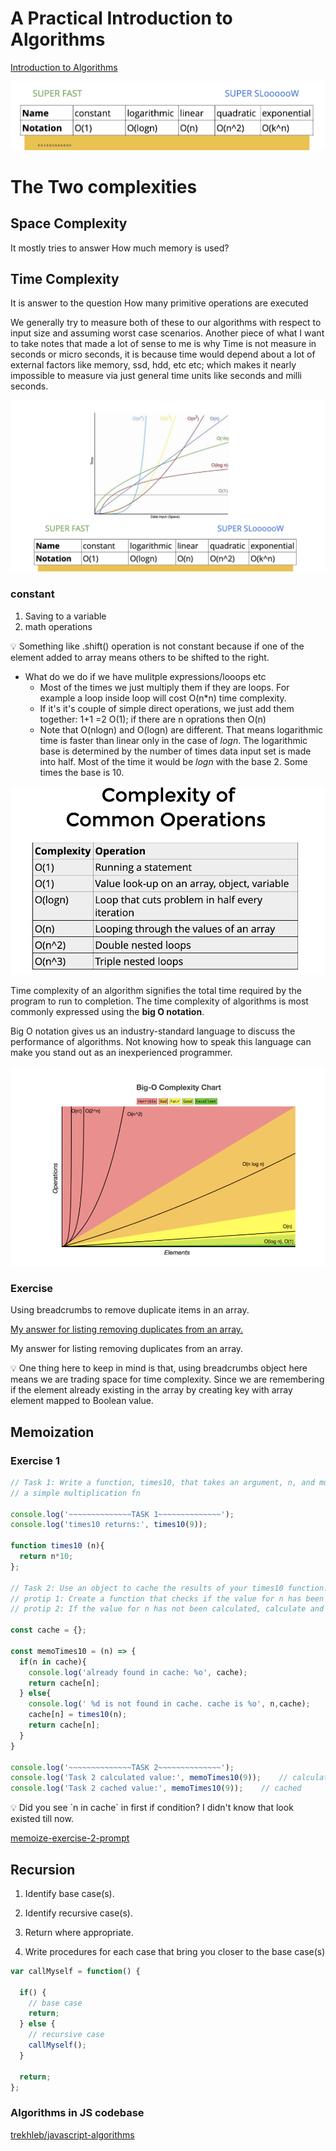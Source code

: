 # A Practical Introduction to Algorithms

[Introduction to Algorithms](http://slides.com/bgando/intro-to-algorithms)

![A%20Practical%20Introduction%20to%20Algorithms%206565611634d44f76b5f74b529f620a07/Untitled.png](A%20Practical%20Introduction%20to%20Algorithms%206565611634d44f76b5f74b529f620a07/Untitled.png)

# The Two complexities

## Space Complexity

It mostly tries to answer How much memory is used?

## Time Complexity

It is answer to the question How many primitive operations are executed

We generally try to measure both of these to our algorithms with respect to input size and assuming worst case scenarios. Another piece of what I want to take notes that made a lot of sense to me is why Time is not measure in seconds or micro seconds, it is because time would depend about a lot of external factors like memory, ssd, hdd, etc etc; which makes it nearly impossible to measure via just general time units like seconds and milli seconds.

![A%20Practical%20Introduction%20to%20Algorithms%206565611634d44f76b5f74b529f620a07/Untitled%201.png](A%20Practical%20Introduction%20to%20Algorithms%206565611634d44f76b5f74b529f620a07/Untitled%201.png)

### constant

1. Saving to a variable
2. math operations

<aside>
💡 Something like .shift() operation is not constant because if one of the element added to array means others to be shifted to the right.

</aside>

- What do we do if we have mulitple expressions/looops etc
    - Most of the times we just multiply them if they are loops. For example a loop inside loop will cost O(n*n) time complexity.
    - If it's it's couple of simple direct operations, we just add them together: 1+1 =2 O(1); if there are n oprations then O(n)
    - Note that O(nlogn) and O(logn) are different. That means logarithmic time is faster than linear only in the case of $log n$. The logarithmic base is determined by the number of times data input set is made into half. Most of the time it would be $logn$ with the base 2. Some times the base is 10.

![A%20Practical%20Introduction%20to%20Algorithms%206565611634d44f76b5f74b529f620a07/Untitled%202.png](A%20Practical%20Introduction%20to%20Algorithms%206565611634d44f76b5f74b529f620a07/Untitled%202.png)

Time complexity of an algorithm signifies the total time required by the program to run to completion. The time complexity of algorithms is most commonly expressed using the **big O notation**.

Big O notation gives us an industry-standard language to discuss the performance of algorithms. Not knowing how to speak this language can make you stand out as an inexperienced programmer.

![A%20Practical%20Introduction%20to%20Algorithms%206565611634d44f76b5f74b529f620a07/Untitled%203.png](A%20Practical%20Introduction%20to%20Algorithms%206565611634d44f76b5f74b529f620a07/Untitled%203.png)

### Exercise

Using breadcrumbs to remove duplicate items in an array.

[My answer for listing removing duplicates from an array.](https://repl.it/@SaifShines/breadcrumbs?lite=true)

My answer for listing removing duplicates from an array.

<aside>
💡 One thing here to keep in mind is that, using breadcrumbs object here means we are trading space for time complexity. Since we are remembering if the element already existing in the array by creating key with array element mapped to Boolean value.

</aside>

## Memoization

### Exercise 1

```jsx
// Task 1: Write a function, times10, that takes an argument, n, and multiples n times 10
// a simple multiplication fn

console.log('~~~~~~~~~~~~~~TASK 1~~~~~~~~~~~~~~');
console.log('times10 returns:', times10(9)); 

function times10 (n){
  return n*10;
};

// Task 2: Use an object to cache the results of your times10 function. 
// protip 1: Create a function that checks if the value for n has been calculated before.
// protip 2: If the value for n has not been calculated, calculate and then save the result in the cache object.

const cache = {};

const memoTimes10 = (n) => {
  if(n in cache){
    console.log('already found in cache: %o', cache);
    return cache[n];
  } else{
    console.log(' %d is not found in cache. cache is %o', n,cache);
    cache[n] = times10(n);
    return cache[n];
  }
}

console.log('~~~~~~~~~~~~~~TASK 2~~~~~~~~~~~~~~');
console.log('Task 2 calculated value:', memoTimes10(9));	// calculated
console.log('Task 2 cached value:', memoTimes10(9));	// cached
```

<aside>
💡 Did you see `n in cache` in first if condition? I didn't know that look existed till now.

</aside>

[memoize-exercise-2-prompt](https://repl.it/@SaifShines/memoize-exercise-2-prompt#main.js)

## Recursion

1. Identify base case(s).

2. Identify recursive case(s).

3. Return where appropriate.

4. Write procedures for each case that bring you closer to the base case(s)

```jsx
var callMyself = function() {

  if() {
    // base case
    return;
  } else {
    // recursive case
    callMyself();
  }
    
  return;
};
```

### Algorithms in JS codebase

[trekhleb/javascript-algorithms](https://github.com/trekhleb/javascript-algorithms)